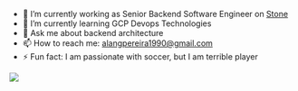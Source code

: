 - 🔭 I’m currently working as Senior Backend Software Engineer on [Stone](https://www.stone.com.br/)
- 🌱 I’m currently learning GCP Devops Technologies
- 💬 Ask me about backend architecture 
- 📫 How to reach me: alangpereira1990@gmail.com
- ⚡ Fun fact: I am passionate with soccer, but I am terrible player

[<img src="https://img.shields.io/badge/linkedin-%230077B5.svg?&style=for-the-badge&logo=linkedin&logoColor=white" />](https://www.linkedin.com/in/alan-gabriel-pereira-40628167/)
